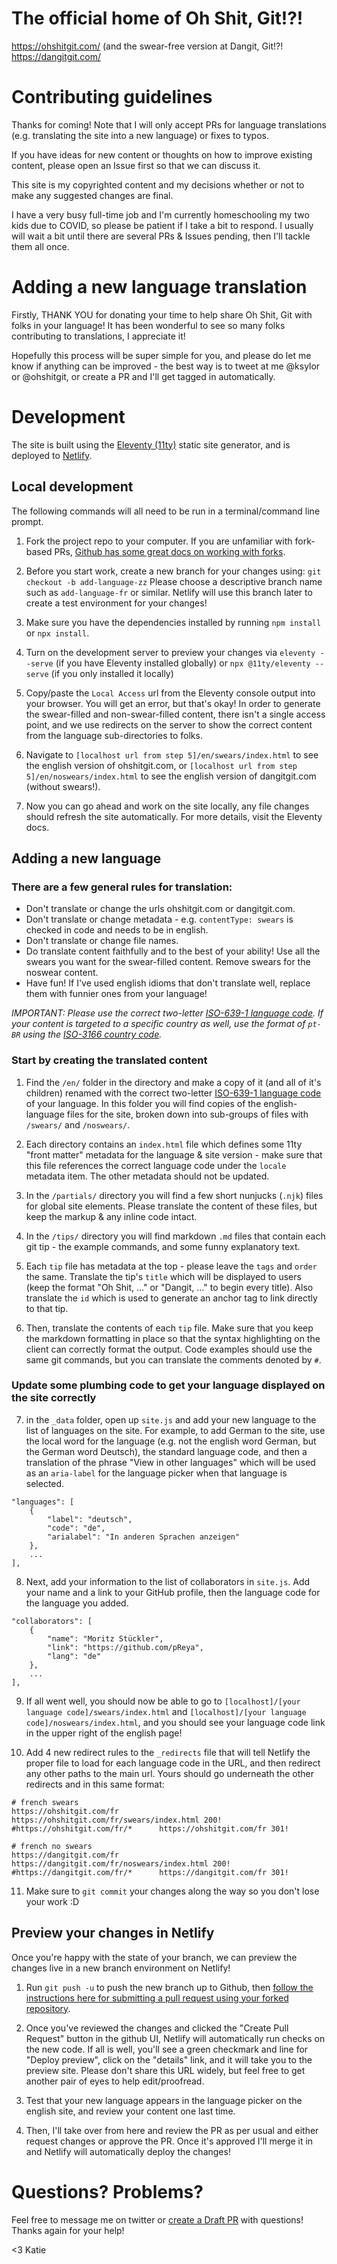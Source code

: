 # The official home of Oh Shit, Git!?!
https://ohshitgit.com/
(and the swear-free version at Dangit, Git!?!
https://dangitgit.com/

# Contributing guidelines

Thanks for coming! Note that I will only accept PRs for language translations (e.g. translating the site into a new language) or fixes to typos. 

If you have ideas for new content or thoughts on how to improve existing content, please open an Issue first so that we can discuss it. 

This site is my copyrighted content and my decisions whether or not to make any suggested changes are final. 

I have a very busy full-time job and I'm currently homeschooling my two kids due to COVID, so please be patient if I take a bit to respond. I usually will wait a bit until there are several PRs & Issues pending, then I'll tackle them all once.

# Adding a new language translation

Firstly, THANK YOU for donating your time to help share Oh Shit, Git with folks in your language! It has been wonderful to see so many folks contributing to translations, I appreciate it!

Hopefully this process will be super simple for you, and please do let me know if anything can be improved - the best way is to tweet at me @ksylor or @ohshitgit, or create a PR and I'll get tagged in automatically.

# Development
The site is built using the [Eleventy (11ty)](https://www.11ty.dev/docs/) static site generator, and is deployed to [Netlify](https://www.netlify.com/).

## Local development
The following commands will all need to be run in a terminal/command line prompt.

1. Fork the project repo to your computer. If you are unfamiliar with fork-based PRs, [Github has some great docs on working with forks](https://docs.github.com/en/free-pro-team@latest/github/collaborating-with-issues-and-pull-requests/working-with-forks).

2. Before you start work, create a new branch for your changes using:
`git checkout -b add-language-zz` Please choose a descriptive branch name such as `add-language-fr` or similar. Netlify will use this branch later to create a test environment for your changes!

3. Make sure you have the dependencies installed by running `npm install` or `npx install`.

4. Turn on the development server to preview your changes via
`eleventy --serve` (if you have Eleventy installed globally) or `npx @11ty/eleventy --serve` (if you only installed it locally)

5. Copy/paste the `Local Access` url from the Eleventy console output into your browser. You will get an error, but that's okay! In order to generate the swear-filled and non-swear-filled content, there isn't a single access point, and we use redirects on the server to show the correct content from the language sub-directories to folks.

6. Navigate to `[localhost url from step 5]/en/swears/index.html` to see the english version of ohshitgit.com, or `[localhost url from step 5]/en/noswears/index.html` to see the english version of dangitgit.com (without swears!).

7. Now you can go ahead and work on the site locally, any file changes should refresh the site automatically. For more details, visit the Eleventy docs.

## Adding a new language

### There are a few general rules for translation:
- Don't translate or change the urls ohshitgit.com or dangitgit.com.
- Don't translate or change metadata - e.g. `contentType: swears` is checked in code and needs to be in english. 
- Don't translate or change file names.
- Do translate content faithfully and to the best of your ability! Use all the swears you want for the swear-filled content. Remove swears for the noswear content. 
- Have fun! If I've used english idioms that don't translate well, replace them with funnier ones from your language! 

*IMPORTANT: Please use the correct two-letter [ISO-639-1 language code](https://en.wikipedia.org/wiki/List_of_ISO_639-1_codes). If your content is targeted to a specific country as well, use the format of `pt-BR` using the [ISO-3166 country code](https://en.wikipedia.org/wiki/List_of_ISO_3166_country_codes).*

### Start by creating the translated content

1. Find the `/en/` folder in the directory and make a copy of it (and all of it's children) renamed with the correct two-letter [ISO-639-1 language code](https://en.wikipedia.org/wiki/List_of_ISO_639-1_codes) of your language. In this folder you will find copies of the english-language files for the site, broken down into sub-groups of files with `/swears/` and `/noswears/`. 

2. Each directory contains an `index.html` file which defines some 11ty "front matter" metadata for the language & site version - make sure that this file references the correct language code under the `locale` metadata item. The other metadata should not be updated.

3. In the `/partials/` directory you will find a few short nunjucks (`.njk`) files for global site elements. Please translate the content of these files, but keep the markup & any inline code intact.

4. In the `/tips/` directory you will find markdown  `.md` files that contain each git tip - the example commands, and some funny explanatory text. 

5. Each `tip` file has metadata at the top - please leave the `tags` and `order` the same. Translate the tip's `title` which will be displayed to users (keep the format "Oh Shit, ..." or "Dangit, ..." to begin every title). Also translate the `id` which is used to generate an anchor tag to link directly to that tip. 

6. Then, translate the contents of each `tip` file. Make sure that you keep the markdown formatting in place so that the syntax highlighting on the client can correctly format the output. Code examples should use the same git commands, but you can translate the comments denoted by `#`. 

### Update some plumbing code to get your language displayed on the site correctly

7. in the `_data` folder, open up `site.js` and add your new language to the list of languages on the site. For example, to add German to the site, use the local word for the language (e.g. not the english word German, but the German word Deutsch), the standard language code, and then a translation of the phrase "View in other languages" which will be used as an `aria-label` for the language picker when that language is selected.

```
"languages": [
    {
        "label": "deutsch",
        "code": "de",
        "arialabel": "In anderen Sprachen anzeigen"
    },
    ...
],
```

8. Next, add your information to the list of collaborators in `site.js`. Add your name and a link to your GitHub profile, then the language code for the language you added.

```
"collaborators": [
    {
        "name": "Moritz Stückler",
        "link": "https://github.com/pReya",
        "lang": "de"
    },
    ...
],
```

9. If all went well, you should now be able to go to `[localhost]/[your language code]/swears/index.html` and `[localhost]/[your language code]/noswears/index.html`, and you should see your language code link in the upper right of the english page! 

10. Add 4 new redirect rules to the `_redirects` file that will tell Netlify the proper file to load for each language code in the URL, and then redirect any other paths to the main url. Yours should go underneath the other redirects and in this same format:

```
# french swears
https://ohshitgit.com/fr        https://ohshitgit.com/fr/swears/index.html 200!
#https://ohshitgit.com/fr/*      https://ohshitgit.com/fr 301!

# french no swears
https://dangitgit.com/fr        https://dangitgit.com/fr/noswears/index.html 200!
#https://dangitgit.com/fr/*      https://dangitgit.com/fr 301!
```

11. Make sure to `git commit` your changes along the way so you don't lose your work :D

## Preview your changes in Netlify

Once you're happy with the state of your branch, we can preview the changes live in a new branch environment on Netlify!

1. Run `git push -u` to push the new branch up to Github, then [follow the instructions here for submitting a pull request using your forked repository](https://docs.github.com/en/free-pro-team@latest/github/collaborating-with-issues-and-pull-requests/creating-a-pull-request-from-a-fork).

2. Once you've reviewed the changes and clicked the "Create Pull Request" button in the github UI, Netlify will automatically run checks on the new code. If all is well, you'll see a green checkmark and line for "Deploy preview", click on the "details" link, and it will take you to the preview site. Please don't share this URL widely, but feel free to get another pair of eyes to help edit/proofread.

3. Test that your new language appears in the language picker on the english site, and review your content one last time. 

4. Then, I'll take over from here and review the PR as per usual and either request changes or approve the PR. Once it's approved I'll merge it in and Netlify will automatically deploy the changes! 

# Questions? Problems? 

Feel free to message me on twitter or [create a Draft PR](https://github.blog/2019-02-14-introducing-draft-pull-requests/) with questions! Thanks again for your help!

<3 Katie
